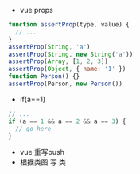 - vue props

```js
function assertProp(type, value) {
  // ...
}
assertProp(String, 'a')
assertProp(String, new String('a'))
assertProp(Array, [1, 2, 3])
assertProp(Object, { name: '1' })
function Person() {}
assertProp(Person, new Person())
```

- if(a==1)

```js
// ...
if (a == 1 && a == 2 && a == 3) {
  // go here
}
```

- vue 重写push
- 根据类图  写 类
